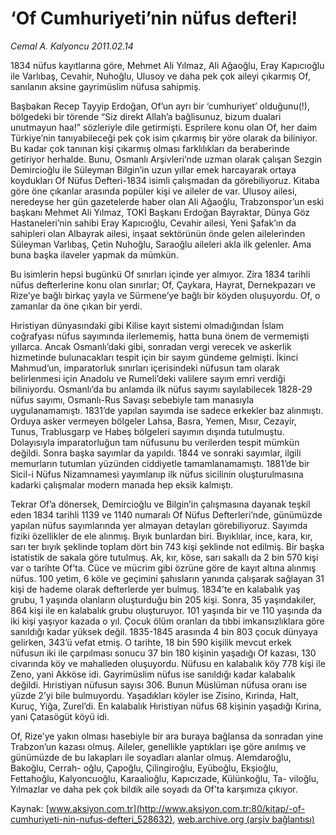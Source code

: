 # ‘Of Cumhuriyeti’nin nüfus defteri!

*Cemal A. Kalyoncu 2011.02.14*

<div class="pNewsDetailMainContent ctx_content" itemprop="articleBody">
 <p>
  1834 nüfus kayıtlarına göre, Mehmet Ali Yılmaz, Ali Ağaoğlu, Eray Kapıcıoğlu ile Varlıbaş, Cevahir, Nuhoğlu, Ulusoy ve daha pek çok aileyi çıkarmış Of, sanılanın aksine gayrimüslim nüfusa sahipmiş.
 </p>
 <p>
  <p class="MsoNormal">
   Başbakan Recep Tayyip Erdoğan, Of’un ayrı bir ‘cumhuriyet’ olduğunu(!), bölgedeki bir törende “Siz direkt Allah’a bağlisunuz, bizum dualari unutmayun haa!” sözleriyle dile getirmişti. Esprilere konu olan Of, her daim Türkiye’nin tanıyabileceği pek çok isim çıkarmış bir yöre olarak da biliniyor. Bu kadar çok tanınan kişi çıkarmış olması farklılıkları da beraberinde getiriyor herhalde. Bunu, Osmanlı Arşivleri’nde uzman olarak çalışan Sezgin Demircioğlu ile Süleyman Bilgin’in uzun yıllar emek harcayarak ortaya koydukları Of Nüfus Defteri-1834 isimli çalışmadan da görebiliyoruz. Kitaba göre öne çıkanlar arasında popüler kişi ve aileler de var. Ulusoy ailesi, neredeyse her gün gazetelerde haber olan Ali Ağaoğlu, Trabzonspor’un eski başkanı Mehmet Ali Yılmaz, TOKİ Başkanı Erdoğan Bayraktar, Dünya Göz Hastaneleri’nin sahibi Eray Kapıcıoğlu, Cevahir ailesi, Yeni Şafak’ın da sahipleri olan Albayrak ailesi, inşaat sektörünün önde gelen ailelerinden Süleyman Varlıbaş, Çetin Nuhoğlu, Saraoğlu aileleri akla ilk gelenler. Ama buna başka ilaveler yapmak da mümkün.
  </p>
  <p class="MsoNormal">
   Bu isimlerin hepsi bugünkü Of sınırları içinde yer almıyor. Zira 1834 tarihli nüfus defterlerine konu olan sınırlar; Of, Çaykara, Hayrat, Dernekpazarı ve Rize’ye bağlı birkaç yayla ve Sürmene’ye bağlı bir köyden oluşuyordu. Of, o zamanlar da öne çıkan bir yerdi.
  </p>
  <p class="MsoNormal">
   Hıristiyan dünyasındaki gibi Kilise kayıt sistemi olmadığından İslam coğrafyası nüfus sayımında ilerlememiş, hatta buna önem de vermemişti yıllarca. Ancak Osmanlı’daki gibi, sonradan vergi verecek ve askerlik hizmetinde bulunacakları tespit için bir sayım gündeme gelmişti. İkinci Mahmud’un, imparatorluk sınırları içerisindeki nüfusun tam olarak belirlenmesi için Anadolu ve Rumeli’deki valilere sayım emri verdiği biliniyordu. Osmanlı’da bu anlamda ilk nüfus sayımı sayılabilecek 1828-29 nüfus sayımı, Osmanlı-Rus Savaşı sebebiyle tam manasıyla uygulanamamıştı. 1831’de yapılan sayımda ise sadece erkekler baz alınmıştı. Orduya asker vermeyen bölgeler Lahsa, Basra, Yemen, Mısır, Cezayir, Tunus, Trablusgarp ve Habeş bölgeleri sayımın dışında tutulmuştu. Dolayısıyla imparatorluğun tam nüfusunu bu verilerden tespit mümkün değildi. Sonra başka sayımlar da yapıldı. 1844 ve sonraki sayımlar, ilgili memurların tutumları yüzünden ciddiyetle tamamlanamamıştı. 1881’de bir Sicil-i Nüfus Nizamnamesi yayımlanıp ilk nüfus sicilinin oluşturulmasına kadarki çalışmalar modern manada hep eksik kalmıştı.
  </p>
  <p class="MsoNormal">
   Tekrar Of’a dönersek, Demircioğlu ve Bilgin’in çalışmasına dayanak teşkil eden 1834 tarihli 1139 ve 1140 numaralı Of Nüfus Defterleri’nde, günümüzde yapılan nüfus sayımlarında yer almayan detayları görebiliyoruz. Sayımda fiziki özellikler de ele alınmış. Bıyık bunlardan biri. Bıyıklılar, ince, kara, kır, sarı ter bıyık şeklinde toplam dört bin 743 kişi şeklinde not edilmiş. Bir başka istatistik de sakala göre tutulmuş. Ak, kır, köse, sarı sakallı da 2 bin 570 kişi var o tarihte Of’ta. Cüce ve mücrim gibi özrüne göre de kayıt altına alınmış nüfus. 100 yetim, 6 köle ve geçimini şahısların yanında çalışarak sağlayan 31 kişi de hademe olarak defterlerde yer bulmuş. 1834’te en kalabalık yaş grubu, 1 yaşında olanların oluşturduğu bin 205 kişi. Sonra, 35 yaşındakiler, 864 kişi ile en kalabalık grubu oluşturuyor. 101 yaşında bir ve 110 yaşında da iki kişi yaşıyor kazada o yıl. Çocuk ölüm oranları da tıbbi imkansızlıklara göre sanıldığı kadar yüksek değil. 1835-1845 arasında 4 bin 803 çocuk dünyaya gelirken, 343’ü vefat etmiş. O tarihte, 18 bin 590 kişilik mevcut erkek nüfusun iki ile çarpılması sonucu 37 bin 180 kişinin yaşadığı Of kazası, 130 civarında köy ve mahalleden oluşuyordu. Nüfusu en kalabalık köy 778 kişi ile Zeno, yani Akköse idi. Gayrimüslim nüfus ise sanıldığı kadar kalabalık değildi. Hıristiyan nüfusun sayısı 306. Bunun Müslüman nüfusa oranı ise yüzde 2’yi bile bulmuyordu. Yaşadıkları köyler ise Zisino, Kırinda, Halt, Kuruç, Yiğa, Zurel’di. En kalabalık Hıristiyan nüfus 68 kişinin yaşadığı Kırina, yani Çatasögüt köyü idi.
  </p>
  <p class="MsoNormal">
   Of, Rize’ye yakın olması hasebiyle bir ara buraya bağlansa da sonradan yine Trabzon’un kazası olmuş. Aileler, genellikle yaptıkları işe göre anılmış ve günümüzde de bu lakapları ile soyadları alanlar olmuş. Alemdaroğlu, Bakoğlu, Cerrah- oğlu, Çapoğlu, Çilingiroğlu, Eyüboğlu, Ekşioğlu, Fettahoğlu, Kalyoncuoğlu, Karaalioğlu, Kapıcızade, Külünkoğlu, Ta-
   <span>
   </span>
   viloğlu, Yılmazlar ve daha pek çok bildik aile soyadı da Of’ta karşımıza çıkıyor.
  </p>
 </p>
</div>


Kaynak: [www.aksiyon.com.tr](http://www.aksiyon.com.tr:80/kitap/-of-cumhuriyeti-nin-nufus-defteri_528632), [web.archive.org (arşiv bağlantısı)](http://web.archive.org/web/20151207004234/http://www.aksiyon.com.tr:80/kitap/-of-cumhuriyeti-nin-nufus-defteri_528632)

